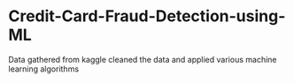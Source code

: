 # Credit-Card-Fraud-Detection-using-ML

Data gathered from kaggle cleaned the data and applied various machine learning algorithms
